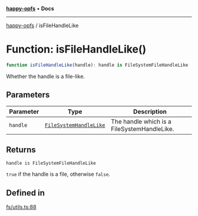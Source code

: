 [**happy-opfs**](../README.md) • **Docs**

***

[happy-opfs](../README.md) / isFileHandleLike

# Function: isFileHandleLike()

```ts
function isFileHandleLike(handle): handle is FileSystemFileHandleLike
```

Whether the handle is a file-like.

## Parameters

| Parameter | Type | Description |
| ------ | ------ | ------ |
| `handle` | [`FileSystemHandleLike`](../interfaces/FileSystemHandleLike.md) | The handle which is a FileSystemHandleLike. |

## Returns

`handle is FileSystemFileHandleLike`

`true` if the handle is a file, otherwise `false`.

## Defined in

[fs/utils.ts:88](https://github.com/JiangJie/happy-opfs/blob/41bfb9280ee562c4a8708809308f96d116edb112/src/fs/utils.ts#L88)
